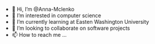 - 👋 Hi, I’m @Anna-Mclenko
- 👀 I’m interested in computer science
- 🌱 I’m currently learning at Easten Washington University
- 💞️ I’m looking to collaborate on software projects
- 📫 How to reach me ...

<!---
Anna-Mclenko/Anna-Mclenko is a ✨ special ✨ repository because its `README.md` (this file) appears on your GitHub profile.
You can click the Preview link to take a look at your changes.
--->
